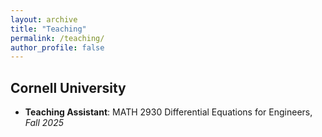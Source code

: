 ```yaml
---
layout: archive
title: "Teaching"
permalink: /teaching/
author_profile: false
---
```


## Cornell University
* **Teaching Assistant**: MATH 2930 Differential Equations for Engineers, *Fall 2025*
